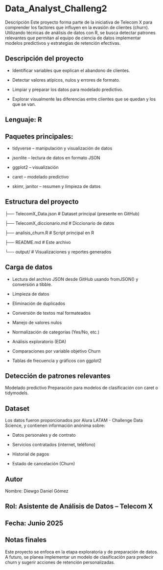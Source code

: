 # Data_Analyst_Challeng2
Descripción
Este proyecto forma parte de la iniciativa de Telecom X para comprender los factores que influyen en la evasión de clientes (churn). Utilizando técnicas de análisis de datos con R, se busca detectar patrones relevantes que permitan al equipo de ciencia de datos implementar modelos predictivos y estrategias de retención efectivas.

## Descripción del proyecto

* Identificar variables que explican el abandono de clientes.

* Detectar valores atípicos, nulos y errores de formato.

* Limpiar y preparar los datos para modelado predictivo.

* Explorar visualmente las diferencias entre clientes que se quedan y los que se van.


## Lenguaje: R

## Paquetes principales:

* tidyverse – manipulación y visualización de datos

* jsonlite – lectura de datos en formato JSON

* ggplot2 – visualización

* caret – modelado predictivo

* skimr, janitor – resumen y limpieza de datos

## Estructura del proyecto

├── TelecomX_Data.json   # Dataset principal (presente en GitHub)

├── TelecomX_diccionario.md  # Diccionario de datos

├── analisis_churn.R         # Script principal en R

├── README.md                # Este archivo


└── output/                  # Visualizaciones y reportes generados


## Carga de datos
* Lectura del archivo JSON desde GitHub usando fromJSON() y conversión a tibble.

* Limpieza de datos

* Eliminación de duplicados

* Conversión de textos mal formateados

* Manejo de valores nulos

* Normalización de categorías (Yes/No, etc.)

* Análisis exploratorio (EDA)

* Comparaciones por variable objetivo Churn

* Tablas de frecuencia y gráficos con ggplot2

## Detección de patrones relevantes

Modelado predictivo 
Preparación para modelos de clasificación con caret o tidymodels.

## Dataset
Los datos fueron proporcionados por Alura LATAM - Challenge Data Science, y contienen información anónima sobre:

* Datos personales y de contrato

* Servicios contratados (internet, teléfono)

* Historial de pagos

* Estado de cancelación (Churn)

## Autor
Nombre: Diewgo Daniel Gómez

## Rol: Asistente de Análisis de Datos – Telecom X

## Fecha: Junio 2025

## Notas finales
Este proyecto se enfoca en la etapa exploratoria y de preparación de datos. A futuro, se planea implementar un modelo de clasificación para predecir churn y sugerir acciones de retención personalizadas.

